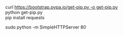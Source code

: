 curl https://bootstrap.pypa.io/get-pip.py -o get-pip.py  
python get-pip.py  
pip install requests  
  
sudo python -m SimpleHTTPServer 80